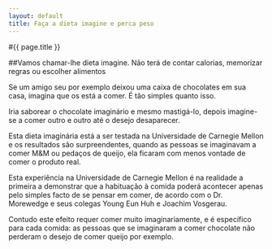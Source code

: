 ```yaml
---
layout: default
title: Faça a dieta imagine e perca peso
---
```


#{{ page.title }}

##Vamos chamar-lhe dieta imagine. Não terá de contar calorias, memorizar regras ou escolher alimentos

Se um amigo seu por exemplo deixou uma caixa de chocolates em sua casa, imagina que os está a comer. É tão simples quanto isso.

Iria saborear o chocolate imaginário e mesmo mastigá-lo, depois imagine-se a comer outro e outro até o desejo desaparecer.

Esta dieta imaginária está a ser testada na Universidade de Carnegie Mellon e os resultados são surpreendentes, quando as pessoas se imaginavam a comer M&M ou pedaços de queijo, ela ficaram com menos vontade de comer o produto real.

Esta experiência na Universidade de Carnegie Mellon é na realidade a primeira a demonstrar que a habituação à comida poderá acontecer apenas pelo simples facto de se pensar em comer, de acordo com o Dr. Morewedge e seus colegas Young Eun Huh e Joachim Vosgerau.

Contudo este efeito requer comer muito imaginariamente, e é específico para cada comida: as pessoas que se imaginaram a comer chocolate não perderam o desejo de comer queijo por exemplo.